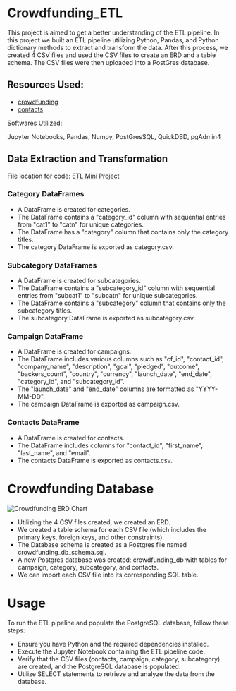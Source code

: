 # Crowdfunding_ETL

This project is aimed to get a better understanding of the ETL pipeline. In this project we built an ETL pipeline utilizing Python, Pandas, and Python dictionary methods to extract and transform the data. After this process, we created 4 CSV files and used the CSV files to create an ERD and a table schema. The CSV files were then uploaded into a PostGres database.

## Resources Used:

- [crowdfunding](https://github.com/didierduyha/Crowdfunding_ETL/blob/main/Resources/crowdfunding.xlsx)
- [contacts](https://github.com/didierduyha/Crowdfunding_ETL/blob/main/Resources/contacts.xlsx)


Softwares Utilized:

Jupyter Notebooks, Pandas, Numpy, PostGresSQL, QuickDBD, pgAdmin4

## Data Extraction and Transformation

File location for code: [ETL Mini Project](https://github.com/didierduyha/Crowdfunding_ETL/blob/main/ETL_Mini_Project_IEllahi_DHa.ipynb)

### Category DataFrames

- A DataFrame is created for categories.
- The DataFrame contains a "category_id" column with sequential entries from "cat1" to "catn" for unique categories.
- The DataFrame has a "category" column that contains only the category titles.
- The category DataFrame is exported as category.csv.

### Subcategory DataFrames

- A DataFrame is created for subcategories.
- The DataFrame contains a "subcategory_id" column with sequential entries from "subcat1" to "subcatn" for unique subcategories.
- The DataFrame contains a "subcategory" column that contains only the subcategory titles.
- The subcategory DataFrame is exported as subcategory.csv.

### Campaign DataFrame

- A DataFrame is created for campaigns.
- The DataFrame includes various columns such as "cf_id", "contact_id", "company_name", "description", "goal", "pledged", "outcome", "backers_count", "country", "currency", "launch_date", "end_date", "category_id", and "subcategory_id".
- The "launch_date" and "end_date" columns are formatted as "YYYY-MM-DD".
- The campaign DataFrame is exported as campaign.csv.

### Contacts DataFrame

- A DataFrame is created for contacts.
- The DataFrame includes columns for "contact_id", "first_name", "last_name", and "email".
- The contacts DataFrame is exported as contacts.csv.

# Crowdfunding Database

![Crowdfunding ERD Chart](https://github.com/didierduyha/Crowdfunding_ETL/assets/131824263/aacd4e98-acab-49e0-bb4b-c43c23de164f)


- Utilizing the 4 CSV files created, we created an ERD.
- We created a table schema for each CSV file (which includes the primary keys, foreign keys, and other constraints).
- The Database schema is created as a Postgres file named crowdfunding_db_schema.sql.
- A new Postgres database was created: crowdfunding_db with tables for campaign, category, subcategory, and contacts.
- We can import each CSV file into its corresponding SQL table.

# Usage

To run the ETL pipeline and populate the PostgreSQL database, follow these steps:

- Ensure you have Python and the required dependencies installed.
- Execute the Jupyter Notebook containing the ETL pipeline code.
- Verify that the CSV files (contacts, campaign, category, subcategory) are created, and the PostgreSQL database is populated.
- Utilize SELECT statements to retrieve and analyze the data from the database.
